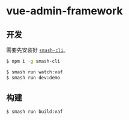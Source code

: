 # vue-admin-framework

## 开发

需要先安装好 [`smash-cli`](https://www.smash-cli.com/)。

```bash
$ npm i -g smash-cli
```

```bash
$ smash run watch:vaf
$ smash run dev:demo
```

## 构建

```bash
$ smash run build:vaf
```
